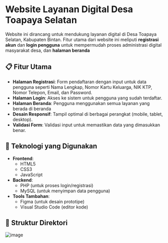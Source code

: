# Website Layanan Digital Desa Toapaya Selatan

Website ini dirancang untuk mendukung layanan digital di Desa Toapaya Selatan, Kabupaten Bintan. Fitur utama dari website ini meliputi **registrasi akun** dan **login pengguna** untuk mempermudah proses administrasi digital masyarakat desa, dan **halaman beranda**

## 📋 Fitur Utama
- **Halaman Registrasi**: Form pendaftaran dengan input untuk data pengguna seperti Nama Lengkap, Nomor Kartu Keluarga, NIK KTP, Nomor Telepon, Email, dan Password.
- **Halaman Login**: Akses ke sistem untuk pengguna yang sudah terdaftar.
- **Halaman Beranda**: Pengguna menggunakan semua layanan yang berada di beranda
- **Desain Responsif**: Tampil optimal di berbagai perangkat (mobile, tablet, desktop).
- **Validasi Form**: Validasi input untuk memastikan data yang dimasukkan benar.

## 🚀 Teknologi yang Digunakan
- **Frontend**: 
  - HTML5
  - CSS3
  - JavaScript
- **Backend**: 
  - PHP (untuk proses login/registrasi)
  - MySQL (untuk menyimpan data pengguna)
- **Tools Tambahan**:
  - Figma (untuk desain prototipe)
  - Visual Studio Code (editor kode)

## 📂 Struktur Direktori
![image](https://github.com/user-attachments/assets/c90455b1-95a0-4261-be9e-391427396582)

